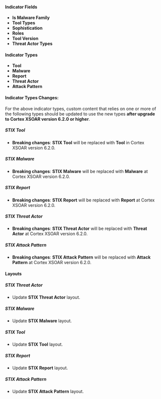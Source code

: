 #### Indicator Fields
- **Is Malware Family**
- **Tool Types**
- **Sophistication**
- **Roles**
- **Tool Version**
- **Threat Actor Types**

#### Indicator Types
- **Tool**
- **Malware**
- **Report**
- **Threat Actor**
- **Attack Pattern**

#### Indicator Types Changes:
For the above indicator types, custom content that relies on one or more of the following types should be updated to use the new types **after upgrade to Cortex XSOAR version 6.2.0 or higher**.
##### STIX Tool
- **Breaking changes**: **STIX Tool** will be replaced with **Tool** in Cortex XSOAR version 6.2.0.
##### STIX Malware
- **Breaking changes**: **STIX Malware** will be replaced with **Malware** at Cortex XSOAR version 6.2.0.
##### STIX Report
- **Breaking changes**: **STIX Report** will be replaced with **Report** at Cortex XSOAR version 6.2.0.
##### STIX Threat Actor
- **Breaking changes**: **STIX Threat Actor** will be replaced with **Threat Actor** at Cortex XSOAR version 6.2.0.
##### STIX Attack Pattern
- **Breaking changes**: **STIX Attack Pattern** will be replaced with **Attack Pattern** at Cortex XSOAR version 6.2.0.

#### Layouts
##### STIX Threat Actor
- Update **STIX Threat Actor** layout.
##### STIX Malware
- Update **STIX Malware** layout.
##### STIX Tool
- Update **STIX Tool** layout.
##### STIX Report
- Update **STIX Report** layout.
##### STIX Attack Pattern
- Update **STIX Attack Pattern** layout.
